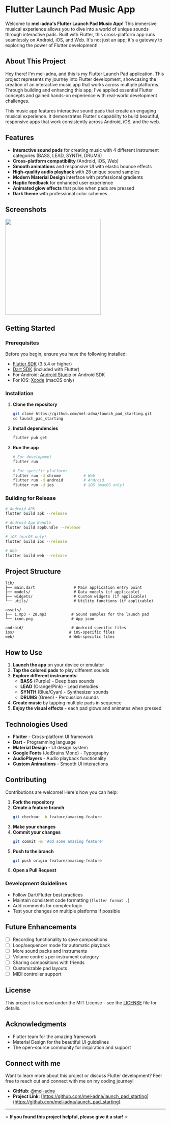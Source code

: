 # Flutter Launch Pad Music App

Welcome to **mel-adna's Flutter Launch Pad Music App!** 
This immersive musical experience allows you to dive into a world of unique sounds through interactive pads. Built with Flutter, this cross-platform app runs seamlessly on Android, iOS, and Web. It's not just an app; it's a gateway to exploring the power of Flutter development!

## About This Project

Hey there! I'm mel-adna, and this is my Flutter Launch Pad application. This project represents my journey into Flutter development, showcasing the creation of an interactive music app that works across multiple platforms. Through building and enhancing this app, I've applied essential Flutter concepts and gained hands-on experience with real-world development challenges.

This music app features interactive sound pads that create an engaging musical experience. It demonstrates Flutter's capability to build beautiful, responsive apps that work consistently across Android, iOS, and the web.

## Features

- **Interactive sound pads** for creating music with 4 different instrument categories (BASS, LEAD, SYNTH, DRUMS)
- **Cross-platform compatibility** (Android, iOS, Web)
- **Smooth animations** and responsive UI with elastic bounce effects
- **High-quality audio playback** with 28 unique sound samples
- **Modern Material Design** interface with professional gradients
- **Haptic feedback** for enhanced user experience
- **Animated glow effects** that pulse when pads are pressed
- **Dark theme** with professional color schemes

## Screenshots

<img src="https://github.com/user-attachments/assets/52eb3699-2ff7-4025-bf19-123f7bb8583d" width="300" />

## Getting Started

### Prerequisites

Before you begin, ensure you have the following installed:
- [Flutter SDK](https://docs.flutter.dev/get-started/install) (3.5.4 or higher)
- [Dart SDK](https://dart.dev/get-dart) (included with Flutter)
- For Android: [Android Studio](https://developer.android.com/studio) or Android SDK
- For iOS: [Xcode](https://developer.apple.com/xcode/) (macOS only)

### Installation

1. **Clone the repository**
   ```bash
   git clone https://github.com/mel-adna/launch_pad_starting.git
   cd launch_pad_starting
   ```

2. **Install dependencies**
   ```bash
   flutter pub get
   ```

3. **Run the app**
   ```bash
   # For development
   flutter run
   
   # For specific platforms
   flutter run -d chrome          # Web
   flutter run -d android         # Android
   flutter run -d ios             # iOS (macOS only)
   ```

### Building for Release

```bash
# Android APK
flutter build apk --release

# Android App Bundle
flutter build appbundle --release

# iOS (macOS only)
flutter build ios --release

# Web
flutter build web --release
```

## Project Structure

```
lib/
├── main.dart                 # Main application entry point
├── models/                   # Data models (if applicable)
├── widgets/                  # Custom widgets (if applicable)
└── utils/                    # Utility functions (if applicable)

assets/
├── 1.mp3 - 28.mp3           # Sound samples for the launch pad
└── icon.png                 # App icon

android/                     # Android-specific files
ios/                        # iOS-specific files
web/                        # Web-specific files
```

## How to Use

1. **Launch the app** on your device or emulator
2. **Tap the colored pads** to play different sounds
3. **Explore different instruments**:
   - **BASS** (Purple) - Deep bass sounds
   - **LEAD** (Orange/Pink) - Lead melodies
   - **SYNTH** (Blue/Cyan) - Synthesizer sounds  
   - **DRUMS** (Green) - Percussion sounds
4. **Create music** by tapping multiple pads in sequence
5. **Enjoy the visual effects** - each pad glows and animates when pressed

## Technologies Used

- **Flutter** - Cross-platform UI framework
- **Dart** - Programming language
- **Material Design** - UI design system
- **Google Fonts** (JetBrains Mono) - Typography
- **AudioPlayers** - Audio playback functionality
- **Custom Animations** - Smooth UI interactions

## Contributing

Contributions are welcome! Here's how you can help:

1. **Fork the repository**
2. **Create a feature branch**
   ```bash
   git checkout -b feature/amazing-feature
   ```
3. **Make your changes**
4. **Commit your changes**
   ```bash
   git commit -m 'Add some amazing feature'
   ```
5. **Push to the branch**
   ```bash
   git push origin feature/amazing-feature
   ```
6. **Open a Pull Request**

### Development Guidelines

- Follow Dart/Flutter best practices
- Maintain consistent code formatting (`flutter format .`)
- Add comments for complex logic
- Test your changes on multiple platforms if possible

## Future Enhancements

- [ ] Recording functionality to save compositions
- [ ] Loop/sequencer mode for automatic playback
- [ ] More sound packs and instruments
- [ ] Volume controls per instrument category
- [ ] Sharing compositions with friends
- [ ] Customizable pad layouts
- [ ] MIDI controller support

## License

This project is licensed under the MIT License - see the [LICENSE](LICENSE) file for details.

## Acknowledgments

- Flutter team for the amazing framework
- Material Design for the beautiful UI guidelines
- The open-source community for inspiration and support

## Connect with me

Want to learn more about this project or discuss Flutter development? Feel free to reach out and connect with me on my coding journey!

- **GitHub**: [@mel-adna](https://github.com/mel-adna)
- **Project Link**: [https://github.com/mel-adna/launch_pad_starting](https://github.com/mel-adna/launch_pad_starting)

---

⭐ **If you found this project helpful, please give it a star!** ⭐
